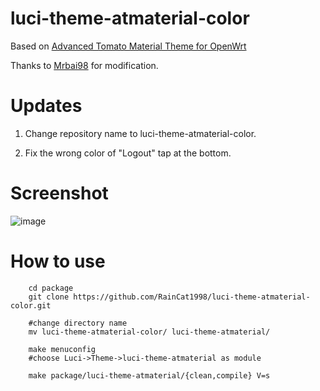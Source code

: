 # luci-theme-atmaterial-color

Based on [Advanced Tomato Material Theme for OpenWrt](https://github.com/openwrt-develop/luci-theme-atmaterial)

Thanks to [Mrbai98](https://github.com/Mrbai98/luci-theme-atmaterial) for modification.

# Updates

1. Change repository name to luci-theme-atmaterial-color.

2. Fix the wrong color of "Logout" tap at the bottom.

# Screenshot

![image](https://github.com/RainCat1998/luci-theme-atmaterial-color/blob/master/screenshots/20191120003750.png)

# How to use

```batch
    cd package
    git clone https://github.com/RainCat1998/luci-theme-atmaterial-color.git
    
    #change directory name
    mv luci-theme-atmaterial-color/ luci-theme-atmaterial/
   
    make menuconfig
    #choose Luci->Theme->luci-theme-atmaterial as module
    
    make package/luci-theme-atmaterial/{clean,compile} V=s
```
